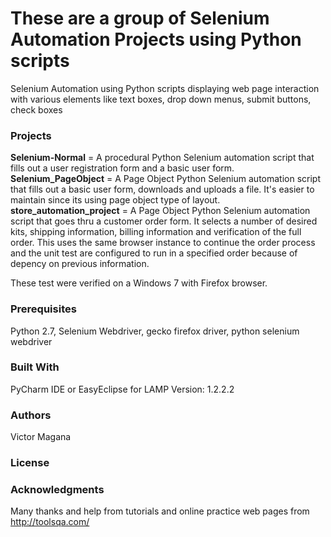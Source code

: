 # These are a group of Selenium Automation Projects using Python scripts

Selenium Automation using Python scripts displaying web page interaction with various elements like text boxes, drop down menus, submit buttons, check boxes

### Projects
**Selenium-Normal** = A procedural Python Selenium automation script that fills out a user registration form and a basic user form.<br>
**Selenium_PageObject** = A Page Object Python Selenium automation script that fills out a basic user form, downloads and uploads a file. It's easier to maintain since its using page object type of layout.<br>
**store_automation_project** = A Page Object Python Selenium automation script that goes thru a customer order form. It selects a number of desired kits, shipping information, billing information and verification of the full order. This uses the same browser instance to continue the order process and the unit test are configured to run in a specified order because of depency on previous information.<br>

These test were verified on a Windows 7 with Firefox browser.<br>

### Prerequisites

Python 2.7, Selenium Webdriver, gecko firefox driver, python selenium webdriver

### Built With

PyCharm IDE or EasyEclipse for LAMP Version: 1.2.2.2

### Authors

Victor Magana

### License


### Acknowledgments

Many thanks and help from tutorials and online practice web pages from http://toolsqa.com/